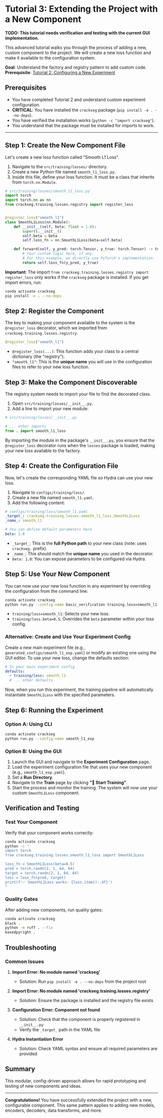 # Tutorial 3: Extending the Project with a New Component

**TODO: This tutorial needs verification and testing with the current GUI implementation.**

This advanced tutorial walks you through the process of adding a new, custom component
to the project. We will create a new loss function and make it available to the
configuration system.

**Goal**: Understand the factory and registry pattern to add custom code.
**Prerequisite**: [Tutorial 2: Configuring a New Experiment](02_custom_experiment.md)

## Prerequisites

- You have completed Tutorial 2 and understand custom experiment configuration.
- **CRITICAL**: You have installed the `crackseg` package (`pip install -e . --no-deps`).
- You have verified the installation works (`python -c "import crackseg"`).
- You understand that the package must be installed for imports to work.

---

## Step 1: Create the New Component File

Let's create a new loss function called "Smooth L1 Loss".

1. Navigate to the `src/training/losses/` directory.
2. Create a new Python file named `smooth_l1_loss.py`.
3. Inside this file, define your loss function. It must be a class that inherits
    from `torch.nn.Module`.

```python
# src/training/losses/smooth_l1_loss.py
import torch
import torch.nn as nn
from crackseg.training.losses.registry import register_loss


@register_loss("smooth_l1")
class SmoothL1Loss(nn.Module):
    def __init__(self, beta: float = 1.0):
        super().__init__()
        self.beta = beta
        self.loss_fn = nn.SmoothL1Loss(beta=self.beta)

    def forward(self, y_pred: torch.Tensor, y_true: torch.Tensor) -> torch.Tensor:
        # Your custom logic here, if any.
        # For this example, we directly use PyTorch's implementation.
        return self.loss_fn(y_pred, y_true)
```

**Important**: The import `from crackseg.training.losses.registry import register_loss`
only works if the `crackseg` package is installed. If you get import errors, run:

```bash
conda activate crackseg
pip install -e . --no-deps
```

## Step 2: Register the Component

The key to making your component available to the system is the `@register_loss`
decorator, which we imported from `crackseg.training.losses.registry`.

```python
@register_loss("smooth_l1")
```

- `@register_loss(...)`: This function adds your class to a central dictionary (the "registry").
- `"smooth_l1"`: This is the **unique name** you will use in the configuration files
    to refer to your new loss function.

## Step 3: Make the Component Discoverable

The registry system needs to import your file to find the decorated class.

1. Open `src/training/losses/__init__.py`.
2. Add a line to import your new module:

```python
# src/training/losses/__init__.py

# ... other imports
from . import smooth_l1_loss
```

By importing the module in the package's `__init__.py`, you ensure that the
`@register_loss` decorator runs when the `losses` package is loaded, making your
new loss available to the factory.

## Step 4: Create the Configuration File

Now, let's create the corresponding YAML file so Hydra can use your new loss.

1. Navigate to `configs/training/loss/`.
2. Create a new file named `smooth_l1.yaml`.
3. Add the following content:

```yaml
# configs/training/loss/smooth_l1.yaml
_target_: crackseg.training.losses.smooth_l1_loss.SmoothL1Loss
_name_: smooth_l1

# You can define default parameters here
beta: 1.0
```

- `_target_`: This is the **full Python path** to your new class (note: uses `crackseg.` prefix).
- `_name_`: This should match the **unique name** you used in the decorator.
- `beta: 1.0`: You can expose parameters to be configured via Hydra.

## Step 5: Use Your New Component

You can now use your new loss function in any experiment by overriding the
configuration from the command line:

```bash
conda activate crackseg
python run.py --config-name basic_verification training.loss=smooth_l1 training.loss.beta=0.5
```

- `training/loss=smooth_l1`: Selects your new loss.
- `training/loss.beta=0.5`: Overrides the `beta` parameter within your loss config.

### Alternative: Create and Use Your Experiment Config

Create a new main experiment file (e.g., `generated_configs/smooth_l1_exp.yaml`) or
modify an existing one using the GUI editor. To use your new loss, change
the defaults section:

```yaml
# In your main experiment config
defaults:
  - training/loss: smooth_l1
  # ... other defaults
```

Now, when you run this experiment, the training pipeline will automatically
instantiate `SmoothL1Loss` with the specified parameters.

## Step 6: Running the Experiment

### Option A: Using CLI

```bash
conda activate crackseg
python run.py --config-name smooth_l1_exp
```

### Option B: Using the GUI

1. Launch the GUI and navigate to the **Experiment Configuration** page.
2. Load the experiment configuration file that uses your new component (e.g.,
    `smooth_l1_exp.yaml`).
3. Set a **Run Directory**.
4. Navigate to the **Train** page by clicking **"🚀 Start Training"**.
5. Start the process and monitor the training. The system will now use your
    custom `SmoothL1Loss` component.

## Verification and Testing

### Test Your Component

Verify that your component works correctly:

```bash
conda activate crackseg
python -c "
import torch
from crackseg.training.losses.smooth_l1_loss import SmoothL1Loss

loss_fn = SmoothL1Loss(beta=0.5)
pred = torch.randn(2, 1, 64, 64)
target = torch.randn(2, 1, 64, 64)
loss = loss_fn(pred, target)
print(f'✅ SmoothL1Loss works: {loss.item():.4f}')
"
```

### Quality Gates

After adding new components, run quality gates:

```bash
conda activate crackseg
black .
python -m ruff . --fix
basedpyright .
```

## Troubleshooting

### Common Issues

1. **Import Error: No module named 'crackseg'**

    - Solution: Run `pip install -e . --no-deps` from the project root

2. **Import Error: No module named 'crackseg.training.losses.registry'**

    - Solution: Ensure the package is installed and the registry file exists

3. **Configuration Error: Component not found**

    - Solution: Check that the component is properly registered in `__init__.py`
    - Verify the `_target_` path in the YAML file

4. **Hydra Instantiation Error**

    - Solution: Check YAML syntax and ensure all required parameters are provided

## Summary

This modular, config-driven approach allows for rapid prototyping and testing of
new components and ideas.

---

**Congratulations!** You have successfully extended the project with a new,
configurable component. This same pattern applies to adding new models, encoders,
decoders, data transforms, and more.
